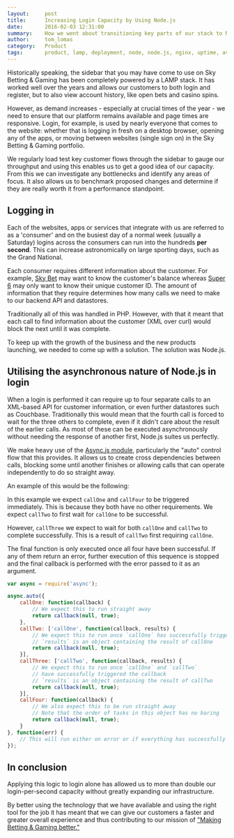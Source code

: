 ```yaml
---
layout:     post
title:      Increasing Login Capacity by Using Node.js
date:       2016-02-03 12:31:00
summary:    How we went about transitioning key parts of our stack to Node.js to benefit from the asynchronous nature that it brings.
author:     tom_lomas
category:   Product
tags:       product, lamp, deployment, node, node.js, nginx, uptime, availability
---
```


Historically speaking, the sidebar that you may have come to use on Sky Betting & Gaming has been completely powered by a LAMP stack. It has worked well over the years and allows our customers to both login and register, but to also view account history, like open bets and casino spins.

However, as demand increases - especially at crucial times of the year - we need to ensure that our platform remains available and page times are responsive. Login, for example, is used by nearly everyone that comes to the website: whether that is logging in fresh on a desktop browser, opening any of the apps, or moving between websites (single sign on) in the Sky Betting & Gaming portfolio.

We regularly load test key customer flows through the sidebar to gauge our throughput and using this enables us to get a good idea of our capacity. From this we can investigate any bottlenecks and identify any areas of focus. It also allows us to benchmark proposed changes and determine if they are really worth it from a performance standpoint.

## Logging in

Each of the websites, apps or services that integrate with us are referred to as a 'consumer' and on the busiest day of a normal week (usually a Saturday) logins across the consumers can run into the hundreds **per second**. This can increase astronomically on large sporting days, such as the Grand National.

Each consumer requires different information about the customer. For example, [Sky Bet](https://www.skybet.com) may want to know the customer's balance whereas [Super 6](https://super6.skysports.com) may only want to know their unique customer ID. The amount of information that they require determines how many calls we need to make to our backend API and datastores.

Traditionally all of this was handled in PHP. However, with that it meant that each call to find information about the customer (XML over curl) would block the next until it was complete.

To keep up with the growth of the business and the new products launching, we needed to come up with a solution. The solution was Node.js.

## Utilising the asynchronous nature of Node.js in login

When a login is performed it can require up to four separate calls to an XML-based API for customer information, or even further datastores such as Couchbase. Traditionally this would mean that the fourth call is forced to wait for the three others to complete, even if it didn't care about the result of the earlier calls. As most of these can be executed asynchronously without needing the response of another first, Node.js suites us perfectly.

We make heavy use of the [Async.js module](https://github.com/caolan/async), particularly the "auto" control flow that this provides. It allows us to create cross dependencies between calls, blocking some until another finishes or allowing calls that can operate independently to do so straight away.

An example of this would be the following:

In this example we expect `callOne` and `callFour` to be triggered immediately. This is because they both have no other requirements. We expect `callTwo` to first wait for `callOne` to be successful.

However, `callThree` we expect to wait for both `callOne` and `callTwo` to complete successfully. This is a result of `callTwo` first requiring `callOne`.

The final function is only executed once all four have been successful. If any of them return an error, further execution of this sequence is stopped and the final callback is performed with the error passed to it as an argument.

``` javascript
var async = require('async');

async.auto({
    callOne: function(callback) {
        // We expect this to run straight away
        return callback(null, true);
    },
    callTwo: ['callOne', function(callback, results) {
        // We expect this to run once `callOne` has successfully triggered the callback
        // `results` is an object containing the result of callOne
        return callback(null, true);
    }],
    callThree: ['callTwo', function(callback, results) {
        // We expect this to run once `callOne` and `callTwo`
        // have successfully triggered the callback
        // `results` is an object containing the result of callTwo
        return callback(null, true);
    }],
    callFour: function(callback) {
        // We also expect this to be run straight away
        // Note that the order of tasks in this object has no baring
        return callback(null, true);
    }
}, function(err) {
    // This will run either on error or if everything has successfully completed
});
```

## In conclusion

Applying this logic to login alone has allowed us to more than double our login-per-second capacity without greatly expanding our infrastructure.

By better using the technology that we have available and using the right tool for the job it has meant that we can give our customers a faster and greater overall experience and thus contributing to our mission of ["Making Betting & Gaming better."](http://skybetcareers.com/about-us)